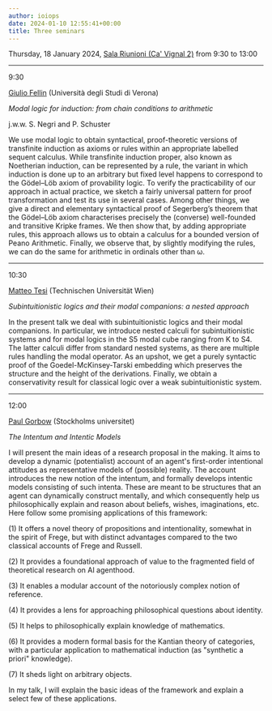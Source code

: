 ```yaml
---
author: ioiops
date: 2024-01-10 12:55:41+00:00
title: Three seminars
---
```


Thursday, 18 January 2024, [Sala Riunioni (Ca' Vignal 2)](https://www.di.univr.it/?ent=luogo&id=189&lang=en)
from 9:30 to 13:00

___

9:30

[Giulio Fellin](https://www.di.univr.it/?ent=persona&id=40478) (Università degli Studi di Verona)
 
_Modal logic for induction: from chain conditions to arithmetic_

j.w.w. S. Negri and P. Schuster

We use modal logic to obtain syntactical, proof-theoretic versions of transfinite induction as axioms or rules within an appropriate labelled sequent calculus. While transfinite induction proper, also known as Noetherian induction, can be represented by a rule, the variant in which induction is done up to an arbitrary but fixed level happens to correspond to the Gödel–Löb axiom of provability logic. To verify the practicability of our approach in actual practice, we sketch a fairly universal pattern for proof transformation and test its use in several cases. Among other things, we give a direct and elementary syntactical proof of Segerberg’s theorem that the Gödel–Löb axiom characterises precisely the (converse) well-founded and transitive Kripke frames. We then show that, by adding appropriate rules, this approach allows us to obtain a calculus for a bounded version of Peano Arithmetic. Finally, we observe that, by slightly modifying the rules, we can do the same for arithmetic in ordinals other than ω.

___

10:30

[Matteo Tesi](https://informatics.tuwien.ac.at/people/matteo-tesi) (Technischen Universität Wien)

_Subintuitionistic logics and their modal companions: a nested approach_

In the present talk we deal with subintuitionistic logics and their modal companions. In particular, we introduce nested calculi for subintuitionistic systems and for modal logics in the S5 modal cube ranging from K to S4. The latter calculi differ from standard nested systems, as there are multiple  rules handling the modal operator. As an upshot, we get a purely syntactic proof of the Goedel-McKinsey-Tarski embedding which preserves the structure and the height of the derivations. Finally, we obtain a conservativity result for classical logic over a weak subintuitionistic system.

___

12:00

[Paul Gorbow](https://www.su.se/english/profiles/pago8950-1.563214) (Stockholms universitet)

_The Intentum and Intentic Models_

 I will present the main ideas of a research proposal in the making. It aims to develop a dynamic (potentialist) account of an agent's first-order intentional attitudes as representative models of (possible) reality. The account introduces the new notion of the intentum, and formally develops intentic models consisting of such intenta. These are meant to be structures that an agent can dynamically construct mentally, and which consequently help us philosophically explain and reason about beliefs, wishes, imaginations, etc. Here follow some promising applications of this framework:
 
(1) It offers a novel theory of propositions and intentionality, somewhat in the spirit of Frege, but with distinct advantages compared to the two classical accounts of Frege and Russell.

(2) It provides a foundational approach of value to the fragmented field of theoretical research on AI agenthood.

(3) It enables a modular account of the notoriously complex notion of reference.

(4) It provides a lens for approaching philosophical questions about identity.

(5) It helps to philosophically explain knowledge of mathematics.

(6) It provides a modern formal basis for the Kantian theory of categories, with a particular application to mathematical induction (as "synthetic a priori" knowledge).

(7) It sheds light on arbitrary objects.

In my talk, I will explain the basic ideas of the framework and explain a select few of these applications.

